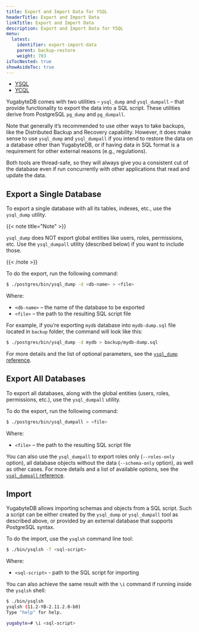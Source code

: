 ```yaml
---
title: Export and Import Data for YSQL
headerTitle: Export and Import Data
linkTitle: Export and Import Data
description: Export and Import Data for YSQL
menu:
  latest:
    identifier: export-import-data
    parent: backup-restore
    weight: 703
isTocNested: true
showAsideToc: true
---
```


<ul class="nav nav-tabs-alt nav-tabs-yb">
  <li >
    <a href="../export-import-data/" class="nav-link active">
      <i class="icon-postgres" aria-hidden="true"></i>
      YSQL
    </a>
  </li>
  <li >
    <a href="../export-import-data-ycql/" class="nav-link">
      <i class="icon-cassandra" aria-hidden="true"></i>
      YCQL
    </a>
  </li>
</ul>

YugabyteDB comes with two utilities – `ysql_dump` and `ysql_dumpall` – that provide functionality to export the data into a SQL script. These utilities derive from PostgreSQL `pg_dump` and `pg_dumpall`.

Note that generally it’s recommended to use other ways to take backups, like the Distributed Backup and Recovery capability. However, it does make sense to use `ysql_dump` and `ysql_dumpall` if you intend to restore the data on a database other than YugabyteDB, or if having data in SQL format is a requirement for other external reasons (e.g., regulations).

Both tools are thread-safe, so they will always give you a consistent cut of the database even if run concurrently with other applications that read and update the data.

## Export a Single Database

To export a single database with all its tables, indexes, etc., use the `ysql_dump` utility.

{{< note title="Note" >}}

`ysql_dump` does NOT export global entities like users, roles, permissions, etc. Use the `ysql_dumpall` utility (described below) if you want to include those.

{{< /note >}}

To do the export, run the following command:

```sh
$ ./postgres/bin/ysql_dump -d <db-name> > <file>
```

Where:
- `<db-name>` – the name of the database to be exported
- `<file>` – the path to the resulting SQL script file

For example, if you’re exporting `mydb` database into `mydb-dump.sql` file located in `backup` folder, the command will look like this:

```sh
$ ./postgres/bin/ysql_dump -d mydb > backup/mydb-dump.sql
```

For more details and the list of optional parameters, see the [`ysql_dump` reference](../../../admin/ysql-dump/).

## Export All Databases

To export all databases, along with the global entities (users, roles, permissions, etc.), use the `ysql_dumpall` utility.

To do the export, run the following command:

```sh
$ ./postgres/bin/ysql_dumpall > <file>
```

Where:
- `<file>` – the path to the resulting SQL script file

You can also use the `ysql_dumpall` to export roles only (`--roles-only` option), all database objects without the data (`--schema-only` option), as well as other cases. For more details and a list of available options, see the [`ysql_dumpall` reference](../../../admin/ysql-dumpall/).

## Import

YugabyteDB allows importing schemas and objects from a SQL script. Such a script can be either created by the `ysql_dump` or `ysql_dumpall` tool as described above, or provided by an external database that supports PostgreSQL syntax.

To do the import, use the `ysqlsh` command line tool:

```sh
$ ./bin/ysqlsh -f <sql-script>
```

Where:
- `<sql-script>` - path to the SQL script for importing

You can also achieve the same result with the `\i` command if running inside the `ysqlsh` shell:

```sh
$ ./bin/ysqlsh
ysqlsh (11.2-YB-2.11.2.0-b0)
Type "help" for help.

yugabyte=# \i <sql-script>
```
